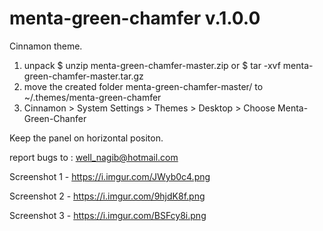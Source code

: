 # menta-green-chamfer v.1.0.0

Cinnamon theme.

1) unpack $ unzip menta-green-chamfer-master.zip or $ tar -xvf menta-green-chamfer-master.tar.gz
2) move the created folder menta-green-chamfer-master/ to ~/.themes/menta-green-chamfer
3) Cinnamon > System Settings > Themes > Desktop > Choose Menta-Green-Chanfer

Keep the panel on horizontal positon.

report bugs to : well_nagib@hotmail.com

Screenshot 1 - https://i.imgur.com/JWyb0c4.png

Screenshot 2 - https://i.imgur.com/9hjdK8f.png

Screenshot 3 - https://i.imgur.com/BSFcy8i.png
